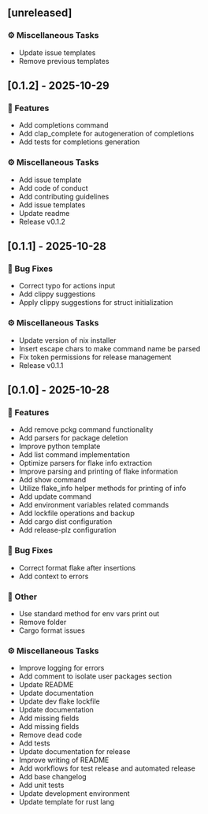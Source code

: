 ## [unreleased]

### ⚙️ Miscellaneous Tasks

- Update issue templates
- Remove previous templates

## [0.1.2] - 2025-10-29

### 🚀 Features

- Add completions command
- Add clap_complete for autogeneration of completions
- Add tests for completions generation

### ⚙️ Miscellaneous Tasks

- Add issue template
- Add code of conduct
- Add contributing guidelines
- Add issue templates
- Update readme
- Release v0.1.2

## [0.1.1] - 2025-10-28

### 🐛 Bug Fixes

- Correct typo for actions input
- Add clippy suggestions
- Apply clippy suggestions for struct initialization

### ⚙️ Miscellaneous Tasks

- Update version of nix installer
- Insert escape chars to make command name be parsed
- Fix token permissions for release management
- Release v0.1.1

## [0.1.0] - 2025-10-28

### 🚀 Features

- Add remove pckg command functionality
- Add parsers for package deletion
- Improve python template
- Add list command implementation
- Optimize parsers for flake info extraction
- Improve parsing and printing of flake information
- Add show command
- Utilize flake_info helper methods for printing of info
- Add update command
- Add environment variables related commands
- Add lockfile operations and backup
- Add cargo dist configuration
- Add release-plz configuration

### 🐛 Bug Fixes

- Correct format flake after insertions
- Add context to errors

### 💼 Other

- Use standard method for env vars print out
- Remove folder
- Cargo format issues

### ⚙️ Miscellaneous Tasks

- Improve logging for errors
- Add comment to isolate user packages section
- Update README
- Update documentation
- Update dev flake lockfile
- Update documentation
- Add missing fields
- Add missing fields
- Remove dead code
- Add tests
- Update documentation for release
- Improve writing of README
- Add workflows for test release and automated release
- Add base changelog
- Add unit tests
- Update development environment
- Update template for rust lang
